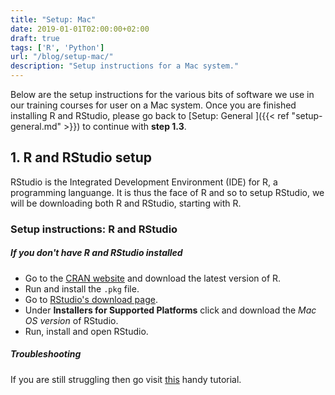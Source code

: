 ```yaml
---
title: "Setup: Mac"
date: 2019-01-01T02:00:00+02:00
draft: true
tags: ['R', 'Python']
url: "/blog/setup-mac/"
description: "Setup instructions for a Mac system."
---
```


Below are the setup instructions for the various bits of software we use in our training courses for user on a Mac system. Once you are finished installing R and RStudio, please go back to [Setup: General ]({{< ref "setup-general.md" >}}) to continue with **step 1.3**.

## 1. R and RStudio setup

RStudio is the Integrated Development Environment (IDE) for R, a programming languange. It is thus the face of R and so to setup RStudio, we will be downloading both R and RStudio, starting with R.

### Setup instructions: R and RStudio

##### If you don't have R and RStudio installed

 - Go to the [CRAN website](https://cloud.r-project.org/bin/macosx/) and download the latest version of R.
 - Run and install the `.pkg` file.
 - Go to [RStudio's download page](https://www.rstudio.com/products/rstudio/download/#download).
 - Under **Installers for Supported Platforms** click and download the *Mac OS version* of RStudio.
 - Run, install and open RStudio.

##### Troubleshooting
If you are still struggling then go visit [this](https://medium.com/@GalarnykMichael/install-r-and-rstudio-on-mac-e911606ce4f4) handy tutorial.


